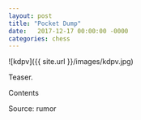 ```yaml
---
layout: post
title: "Pocket Dump"
date:   2017-12-17 00:00:00 -0000
categories: chess
---
```


![kdpv]({{ site.url }}/images/kdpv.jpg)

Teaser.

<!--more-->

Contents

Source: rumor
